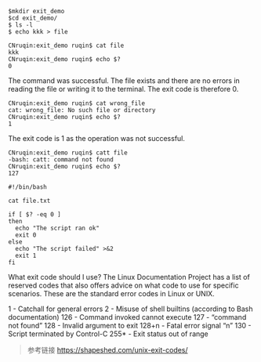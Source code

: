 ```
$mkdir exit_demo
$cd exit_demo/
$ ls -l
$ echo kkk > file
```

```
CNruqin:exit_demo ruqin$ cat file
kkk
CNruqin:exit_demo ruqin$ echo $?
0
```
The command was successful. The file exists and there are no errors in reading the file or writing it to the terminal. The exit code is therefore 0.

```
CNruqin:exit_demo ruqin$ cat wrong_file
cat: wrong_file: No such file or directory
CNruqin:exit_demo ruqin$ echo $?
1
```
The exit code is 1 as the operation was not successful.
```
CNruqin:exit_demo ruqin$ catt file
-bash: catt: command not found
CNruqin:exit_demo ruqin$ echo $?
127
```


```
#!/bin/bash

cat file.txt 

if [ $? -eq 0 ]
then
  echo "The script ran ok"
  exit 0
else
  echo "The script failed" >&2
  exit 1
fi
```


What exit code should I use?
The Linux Documentation Project has a list of reserved codes that also offers advice on what code to use for specific scenarios. These are the standard error codes in Linux or UNIX.

1 - Catchall for general errors
2 - Misuse of shell builtins (according to Bash documentation)
126 - Command invoked cannot execute
127 - “command not found”
128 - Invalid argument to exit
128+n - Fatal error signal “n”
130 - Script terminated by Control-C
255\* - Exit status out of range

> 参考链接 https://shapeshed.com/unix-exit-codes/
